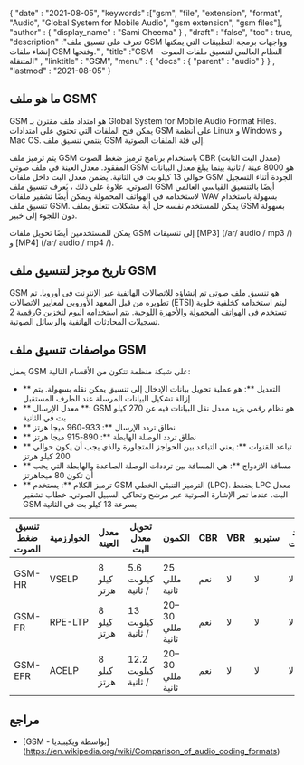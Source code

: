 {
  "date" : "2021-08-05",
  "keywords" :["gsm", "file", "extension", "format", "Audio", "Global System for Mobile Audio", "gsm extension", "gsm files"],
  "author" : {
    "display_name" : "Sami Cheema"
} ,
  "draft" : "false",
  "toc" : true,
  "description" :"تعرف على تنسيق ملف GSM وواجهات برمجة التطبيقات التي يمكنها إنشاء ملفات GSM وفتحها." ,
  "title" :"GSM - النظام العالمي لتنسيق ملفات الصوت المتنقلة" ,
  "linktitle" : "GSM",
  "menu" : {
    "docs" : {
      "parent" : "audio"
}
} ,
  "lastmod" : "2021-08-05"
}

## ما هو ملف GSM؟

GSM هو امتداد ملف مقترن بـ Global System for Mobile Audio Format Files. يمكن فتح الملفات التي تحتوي على امتدادات GSM على أنظمة Linux و Windows و Mac OS. ينتمي تنسيق ملف GSM إلى فئة الملفات الصوتية.

يتم ترميز ملف GSM باستخدام برنامج ترميز ضغط الصوت CBR (معدل البت الثابت) المفقود. معدل العينة في ملف صوتي GSM هو 8000 عينة / ثانية بينما يبلغ معدل البيانات حوالي 13 كيلو بت في الثانية. يضمن معدل البت داخل ملفات GSM الجودة أثناء التسجيل الصوتي. علاوة على ذلك ، يُعرف تنسيق ملف GSM أيضًا بالتنسيق القياسي العالمي لاستخدامه في الهواتف المحمولة ويمكن أيضًا تشفير ملفات WAV بسهولة باستخدام تنسيق ملف GSM. يمكن للمستخدم نفسه حل أية مشكلات تتعلق بملف GSM بسهولة دون اللجوء إلى خبير.

يمكن للمستخدمين أيضًا تحويل ملفات GSM إلى تنسيقات [MP3] (/ar/ audio / mp3 /) و [MP4] (/ar/ audio / mp4 /).

## تاريخ موجز لتنسيق ملف GSM

GSM هو تنسيق ملف صوتي تم إنشاؤه للاتصالات الهاتفية عبر الإنترنت في أوروبا. تم تطويره من قبل المعهد الأوروبي لمعايير الاتصالات (ETSI) ليتم استخدامه كخلفية خلوية رقمية 2G تستخدم في الهواتف المحمولة والأجهزة اللوحية. يتم استخدامه اليوم لتخزين تسجيلات المحادثات الهاتفية والرسائل الصوتية.

## مواصفات تنسيق ملف GSM ##

يعمل GSM على شبكة منظمة تتكون من الأقسام التالية:

- ** التعديل **: هو عملية تحويل بيانات الإدخال إلى تنسيق يمكن نقله بسهولة. يتم إزالة تشكيل البيانات المرسلة عند الطرف المستقبل
- ** معدل الإرسال **: GSM هو نظام رقمي يزيد معدل نقل البيانات فيه عن 270 كيلو بت في الثانية
- ** نطاق تردد الإرسال **: 933-960 ميجا هرتز
- ** نطاق تردد الوصلة الهابطة **: 890-915 ميجا هرتز
- ** تباعد القنوات **: يعني التباعد بين الحواجز المتجاورة والذي يجب أن يكون حوالي 200 كيلو هرتز
- ** مسافة الازدواج **: هي المسافة بين ترددات الوصلة الصاعدة والهابطة التي يجب أن تكون 80 ميجاهرتز
- ** ترميز الكلام **: يستخدم GSM الترميز التنبئي الخطي (LPC). يضغط LPC معدل البت. عندما تمر الإشارة الصوتية عبر مرشح وتحاكي السبيل الصوتي. خطاب تشفير GSM بسرعة 13 كيلو بت في الثانية

| تنسيق ضغط الصوت | الخوارزمية | معدل العينة | تحويل معدل البت | الكمون | CBR | VBR | ستيريو | متعدد القنوات |
| ------------------------ | --------- | ----------- | ------------------ | -------- | --- | --- | ------ | ------------ |
| |
| GSM-HR | VSELP | 8 كيلو هرتز | 5.6 كيلوبت / ثانية | 25 مللي ثانية | نعم | لا | لا | لا |
| GSM-FR | RPE-LTP | 8 كيلو هرتز | 13 كيلوبت / ثانية | 20–30 مللي ثانية | نعم | لا | لا | لا |
| GSM-EFR | ACELP | 8 كيلو هرتز | 12.2 كيلوبت / ثانية | 20–30 مللي ثانية | نعم | لا | لا | لا |

## مراجع ##

* [GSM - بواسطة ويكيبيديا] (https://en.wikipedia.org/wiki/Comparison_of_audio_coding_formats)

